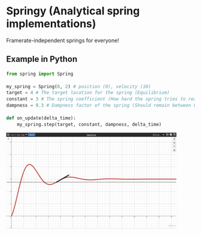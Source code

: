 # Springy (Analytical spring implementations)
Framerate-independent springs for everyone!

## Example in Python
```py
from spring import Spring

my_spring = Spring(0, 2) # position (0), velocity (10)
target = 4 # The target location for the spring (Equilibrium)
constant = 3 # The spring coefficient (How hard the spring tries to reach equilibrium)
dampness = 0.3 # Dampness factor of the spring (Should remain between 0 and 1 non-inclusively)

def on_update(delta_time):
	my_spring.step(target, constant, dampness, delta_time)
```

![](spring.gif)
